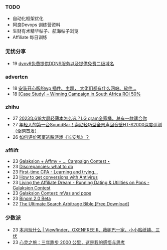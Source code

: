 ### TODO
-  自动化框架优化
-  阿良Devops 训练营资料
-  生财有术精华帖子、航海帖子浏览
-  Affiliate 每日训练

### 无忧分享
<!-- ruyo:START -->
-  19 [dynv6免费提供DDNS服务以及提供免费二级域名](https://51.ruyo.net/18430.html)<!-- ruyo:END -->

### advertcn
<!-- advertcn:START -->
-  18 [安装开心版的wp 插件、主题， 大佬们都有什么网站、软件...](https://www.advertcn.com/forum.php?mod=viewthread&tid=111253)
-  18 [[Case Study] – Winning Campaign in South Africa ROI 50%](https://www.advertcn.com/forum.php?mod=viewthread&tid=111251)<!-- advertcn:END -->

### zhihu
<!-- zhihu:START -->
-  27 [2023年618大屏轻薄本怎么选？LG gram全家桶，总有一款适合你](http://zhuanlan.zhihu.com/p/632641888?utm_campaign=rss&utm_medium=rss&utm_source=rss&utm_content=title)
-  27 [年轻人的第一台SoundBar！索尼轻巧型全景声回音壁HT-S2000深度评测（全网首发）](http://zhuanlan.zhihu.com/p/630990296?utm_campaign=rss&utm_medium=rss&utm_source=rss&utm_content=title)
-  26 [如何评价密室逃脱游戏《长安乱》？](http://www.zhihu.com/question/563950552/answer/3045961312?utm_campaign=rss&utm_medium=rss&utm_source=rss&utm_content=title)<!-- zhihu:END -->

### afflift
<!-- afflift:START -->
-  23 [Galaksion + Affmy + ...  Campaign Contest ⋆](https://afflift.com/f/threads/galaksion-affmy-campaign-contest-%E2%8B%86.11225/)
-  23 [Discrepancies: what to do](https://afflift.com/f/threads/discrepancies-what-to-do.11335/)
-  23 [First-time CPA - Learning and trying...](https://afflift.com/f/threads/first-time-cpa-learning-and-trying.11331/)
-  23 [How to get conversions with Antivirus](https://afflift.com/f/threads/how-to-get-conversions-with-antivirus.11334/)
-  23 [Living the Affiliate Dream - Running Dating &amp; Utilities on Pops - Galaksion Contest](https://afflift.com/f/threads/living-the-affiliate-dream-running-dating-utilities-on-pops-galaksion-contest.11243/)
-  23 [Galaksion Contest: mVas and pops](https://afflift.com/f/threads/galaksion-contest-mvas-and-pops.11292/)
-  23 [Binom 2.0 Beta](https://afflift.com/f/threads/binom-2-0-beta.11332/)
-  22 [The Ultimate Search Arbitrage Bible [Free Download]](https://afflift.com/f/threads/the-ultimate-search-arbitrage-bible-free-download.10830/)<!-- afflift:END -->

### 少数派
<!-- sspai:START -->
-  23 [本月玩什么 | Viewfinder、OXENFREE II、薇妮巴一家、小小贴纸铺、三伏](https://sspai.com/post/81410)
-  23 [心灵之旅：三年跑步 2000 公里，这是我的感悟与思考](https://sspai.com/post/81288)<!-- sspai:END -->
